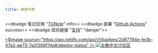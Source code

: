 ```yaml
---
title: 徽章列表
---
```


<<dbadge 笔记应用 "[TGNote](https://github.com/tiddly-gittly/TiddlyGit-Desktop)" info>> <<dbadge 部署 "[Github Actions](https://github.com/tiddly-gittly/TiddlyWiki-Chinese-Tutorial/actions)" success>> <<dbadge 双向链接 "[支持](反向链接)" "danger">>

<a href="https://app.netlify.com/sites/tw-cn/deploys">
<$image source="https://api.netlify.com/api/v1/badges/2d87784e-fe3b-47a2-ae73-7a2f266f74a8/deploy-status" />
</a>
<a href="https://github.com/tiddly-gittly/TiddlyWiki-Chinese-Tutorial/discussions" target="_blank">
<img src="https://img.shields.io/badge/太微中文讨论区-blueviolet.svg?style=flat-square&logo=APache-Tomcat&logoColor=black" alt="太微中文讨论区" >
</a>
